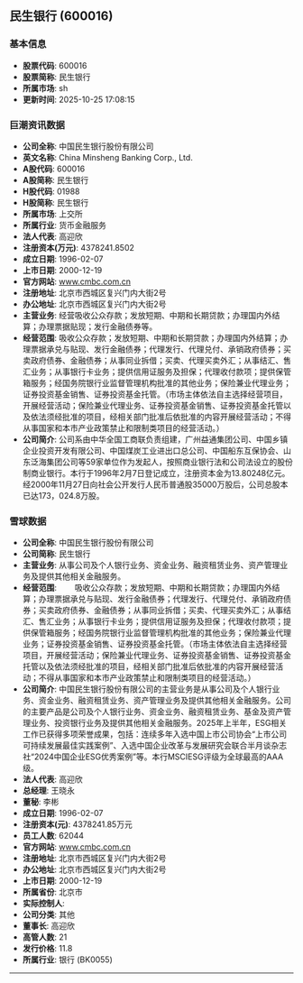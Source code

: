 ## 民生银行 (600016)

### 基本信息

- **股票代码**: 600016
- **股票简称**: 民生银行
- **所属市场**: sh
- **更新时间**: 2025-10-25 17:08:15

### 巨潮资讯数据

- **公司全称**: 中国民生银行股份有限公司
- **英文名称**: China Minsheng Banking Corp., Ltd.
- **A股代码**: 600016
- **A股简称**: 民生银行
- **H股代码**: 01988
- **H股简称**: 民生银行
- **所属市场**: 上交所
- **所属行业**: 货币金融服务
- **法人代表**: 高迎欣
- **注册资本(万元)**: 4378241.8502
- **成立日期**: 1996-02-07
- **上市日期**: 2000-12-19
- **官方网站**: www.cmbc.com.cn
- **注册地址**: 北京市西城区复兴门内大街2号
- **办公地址**: 北京市西城区复兴门内大街2号
- **主营业务**: 经营吸收公众存款；发放短期、中期和长期贷款；办理国内外结算；办理票据贴现；发行金融债券等。
- **经营范围**: 吸收公众存款；发放短期、中期和长期贷款；办理国内外结算；办理票据承兑与贴现、发行金融债券；代理发行、代理兑付、承销政府债券；买卖政府债券、金融债券；从事同业拆借；买卖、代理买卖外汇；从事结汇、售汇业务；从事银行卡业务；提供信用证服务及担保；代理收付款项；提供保管箱服务；经国务院银行业监督管理机构批准的其他业务；保险兼业代理业务；证券投资基金销售、证券投资基金托管。（市场主体依法自主选择经营项目，开展经营活动；保险兼业代理业务、证券投资基金销售、证券投资基金托管以及依法须经批准的项目，经相关部门批准后依批准的内容开展经营活动；不得从事国家和本市产业政策禁止和限制类项目的经营活动。）
- **公司简介**: 公司系由中华全国工商联负责组建，广州益通集团公司、中国乡镇企业投资开发有限公司、中国煤炭工业进出口总公司、中国船东互保协会、山东泛海集团公司等59家单位作为发起人，按照商业银行法和公司法设立的股份制商业银行。本行于1996年2月7日登记成立，注册资本金为13.80248亿元。经2000年11月27日向社会公开发行人民币普通股35000万股后，公司总股本已达173，024.8万股。

### 雪球数据

- **公司全称**: 中国民生银行股份有限公司
- **公司简称**: 民生银行
- **主营业务**: 从事公司及个人银行业务、资金业务、融资租赁业务、资产管理业务及提供其他相关金融服务。
- **经营范围**: 　　吸收公众存款；发放短期、中期和长期贷款；办理国内外结算；办理票据承兑与贴现、发行金融债券；代理发行、代理兑付、承销政府债券；买卖政府债券、金融债券；从事同业拆借；买卖、代理买卖外汇；从事结汇、售汇业务；从事银行卡业务；提供信用证服务及担保；代理收付款项；提供保管箱服务；经国务院银行业监督管理机构批准的其他业务；保险兼业代理业务；证券投资基金销售、证券投资基金托管。（市场主体依法自主选择经营项目，开展经营活动；保险兼业代理业务、证券投资基金销售、证券投资基金托管以及依法须经批准的项目，经相关部门批准后依批准的内容开展经营活动；不得从事国家和本市产业政策禁止和限制类项目的经营活动。）
- **公司简介**: 中国民生银行股份有限公司的主营业务是从事公司及个人银行业务、资金业务、融资租赁业务、资产管理业务及提供其他相关金融服务。公司的主要产品是公司及个人银行业务、资金业务、融资租赁业务、基金及资产管理业务、投资银行业务及提供其他相关金融服务。2025年上半年，ESG相关工作已获得多项荣誉成果，包括：连续多年入选中国上市公司协会“上市公司可持续发展最佳实践案例”、入选中国企业改革与发展研究会联合半月谈杂志社“2024中国企业ESG优秀案例”等。本行MSCIESG评级为全球最高的AAA级。
- **法人代表**: 高迎欣
- **总经理**: 王晓永
- **董秘**: 李彬
- **成立日期**: 1996-02-07
- **注册资本(元)**: 4378241.85万元
- **员工人数**: 62044
- **官方网站**: www.cmbc.com.cn
- **注册地址**: 北京市西城区复兴门内大街2号
- **办公地址**: 北京市西城区复兴门内大街2号
- **上市日期**: 2000-12-19
- **所属省份**: 北京市
- **实际控制人**: 
- **公司分类**: 其他
- **董事长**: 高迎欣
- **高管人数**: 21
- **发行价格**: 11.8
- **所属行业**: 银行 (BK0055)

---